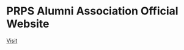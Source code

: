 # PRPS Alumni Association Official Website

<a href = "https://miyazaki31.github.io/prpsalumni/"> Visit </a>
